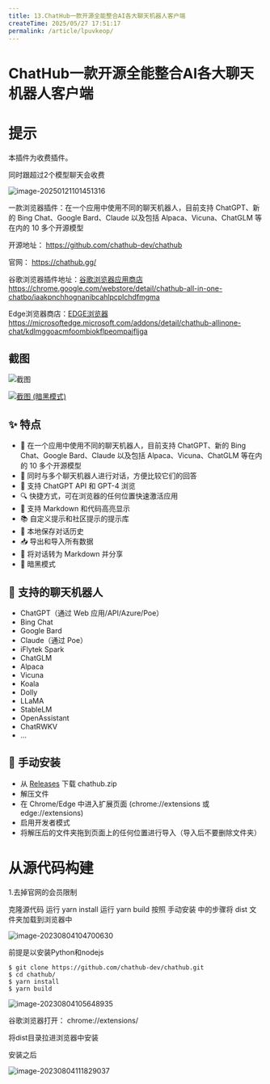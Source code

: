 ```yaml
---
title: 13.ChatHub一款开源全能整合AI各大聊天机器人客户端
createTime: 2025/05/27 17:51:17
permalink: /article/lpuvkeop/
---
```

# ChatHub一款开源全能整合AI各大聊天机器人客户端



# 提示

本插件为收费插件。

同时跟超过2个模型聊天会收费

![image-20250121101451316](https://imgoss.xgss.net/picgo/image-20250121101451316.png?aliyun)

一款浏览器插件：在一个应用中使用不同的聊天机器人，目前支持 ChatGPT、新的 Bing Chat、Google Bard、Claude 以及包括 Alpaca、Vicuna、ChatGLM 等在内的 10 多个开源模型

开源地址： https://github.com/chathub-dev/chathub

官网： https://chathub.gg/



谷歌浏览器插件地址：[谷歌浏览器应用商店](https://chrome.google.com/webstore/detail/chathub-all-in-one-chatbo/iaakpnchhognanibcahlpcplchdfmgma) https://chrome.google.com/webstore/detail/chathub-all-in-one-chatbo/iaakpnchhognanibcahlpcplchdfmgma

Edge浏览器商店：[EDGE浏览器](https://microsoftedge.microsoft.com/addons/detail/chathub-allinone-chat/kdlmggoacmfoombiokflpeompajfljga) https://microsoftedge.microsoft.com/addons/detail/chathub-allinone-chat/kdlmggoacmfoombiokflpeompajfljga



## 截图

![截图](https://imgoss.xgss.net/picgo2025/extension.png?aliyun)



[![截图 (暗黑模式)](https://imgoss.xgss.net/picgo2025/dark.png?aliyun)](https://github.com/chathub-dev/chathub/blob/main/screenshots/dark.png?raw=true)



## ✨ 特点

- 🤖 在一个应用中使用不同的聊天机器人，目前支持 ChatGPT、新的 Bing Chat、Google Bard、Claude 以及包括 Alpaca、Vicuna、ChatGLM 等在内的 10 多个开源模型
- 💬 同时与多个聊天机器人进行对话，方便比较它们的回答
- 🚀 支持 ChatGPT API 和 GPT-4 浏览
- 🔍 快捷方式，可在浏览器的任何位置快速激活应用
- 🎨 支持 Markdown 和代码高亮显示
- 📚 自定义提示和社区提示的提示库
- 💾 本地保存对话历史
- 📥 导出和导入所有数据
- 🔗 将对话转为 Markdown 并分享
- 🌙 暗黑模式

## 🤖 支持的聊天机器人

- ChatGPT（通过 Web 应用/API/Azure/Poe）
- Bing Chat
- Google Bard
- Claude（通过 Poe）
- iFlytek Spark
- ChatGLM
- Alpaca
- Vicuna
- Koala
- Dolly
- LLaMA
- StableLM
- OpenAssistant
- ChatRWKV
- ...

## 🔧 手动安装

- 从 [Releases](https://github.com/chathub-dev/chathub/releases) 下载 chathub.zip
- 解压文件
- 在 Chrome/Edge 中进入扩展页面 (chrome://extensions 或 edge://extensions)
- 启用开发者模式
- 将解压后的文件夹拖到页面上的任何位置进行导入（导入后不要删除文件夹）

# 从源代码构建



1.去掉官网的会员限制

克隆源代码
运行 yarn install
运行 yarn build
按照 手动安装 中的步骤将 dist 文件夹加载到浏览器中

![image-20230804104700630](https://imgoss.xgss.net/picgo/image-20230804104700630.png?aliyun)



前提是以安装Python和nodejs

```
$ git clone https://github.com/chathub-dev/chathub.git
$ cd chathub/
$ yarn install
$ yarn build
```



![image-20230804105648935](https://imgoss.xgss.net/picgo/image-20230804105648935.png?aliyun)

谷歌浏览器打开： chrome://extensions/

将dist目录拉进浏览器中安装

安装之后

![image-20230804111829037](https://imgoss.xgss.net/picgo/image-20230804111829037.png?aliyun)



